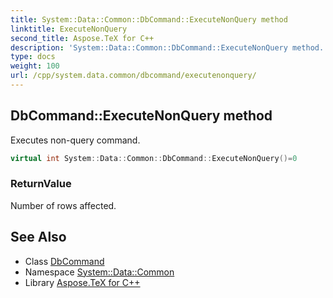 ```yaml
---
title: System::Data::Common::DbCommand::ExecuteNonQuery method
linktitle: ExecuteNonQuery
second_title: Aspose.TeX for C++
description: 'System::Data::Common::DbCommand::ExecuteNonQuery method. Executes non-query command in C++.'
type: docs
weight: 100
url: /cpp/system.data.common/dbcommand/executenonquery/
---
```

## DbCommand::ExecuteNonQuery method


Executes non-query command.

```cpp
virtual int System::Data::Common::DbCommand::ExecuteNonQuery()=0
```


### ReturnValue

Number of rows affected.

## See Also

* Class [DbCommand](../)
* Namespace [System::Data::Common](../../)
* Library [Aspose.TeX for C++](../../../)
